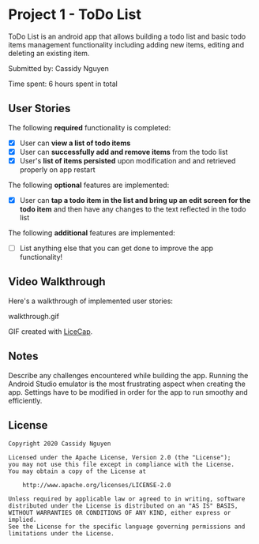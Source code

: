 # Project 1 - ToDo List

ToDo List is an android app that allows building a todo list and basic todo items management functionality including adding new items, editing and deleting an existing item.

Submitted by: Cassidy Nguyen

Time spent: 6 hours spent in total

## User Stories

The following **required** functionality is completed:

* [x] User can **view a list of todo items**
* [x] User can **successfully add and remove items** from the todo list
* [x] User's **list of items persisted** upon modification and and retrieved properly on app restart

The following **optional** features are implemented:

* [x] User can **tap a todo item in the list and bring up an edit screen for the todo item** and then have any changes to the text reflected in the todo list

The following **additional** features are implemented:

* [ ] List anything else that you can get done to improve the app functionality!

## Video Walkthrough

Here's a walkthrough of implemented user stories:

walkthrough.gif

GIF created with [LiceCap](http://www.cockos.com/licecap/).

## Notes

Describe any challenges encountered while building the app.
Running the Android Studio emulator is the most frustrating aspect when creating the app. Settings have to be modified in order for the app to run smoothy and efficiently.

## License

    Copyright 2020 Cassidy Nguyen

    Licensed under the Apache License, Version 2.0 (the "License");
    you may not use this file except in compliance with the License.
    You may obtain a copy of the License at

        http://www.apache.org/licenses/LICENSE-2.0

    Unless required by applicable law or agreed to in writing, software
    distributed under the License is distributed on an "AS IS" BASIS,
    WITHOUT WARRANTIES OR CONDITIONS OF ANY KIND, either express or implied.
    See the License for the specific language governing permissions and
    limitations under the License.
